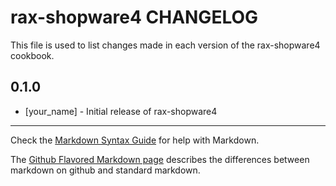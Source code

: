 rax-shopware4 CHANGELOG
=======================

This file is used to list changes made in each version of the rax-shopware4 cookbook.

0.1.0
-----
- [your_name] - Initial release of rax-shopware4

- - -
Check the [Markdown Syntax Guide](http://daringfireball.net/projects/markdown/syntax) for help with Markdown.

The [Github Flavored Markdown page](http://github.github.com/github-flavored-markdown/) describes the differences between markdown on github and standard markdown.
